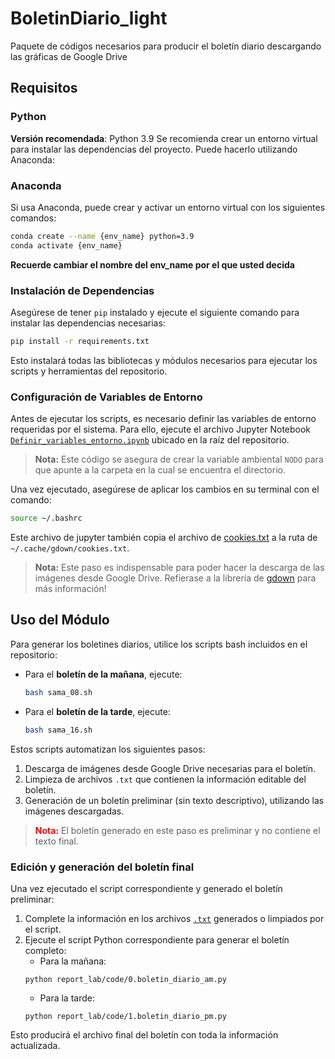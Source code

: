 # BoletinDiario_light
Paquete de códigos necesarios para producir el boletín diario descargando las gráficas de Google Drive


## Requisitos

### Python

**Versión recomendada**: Python 3.9
Se recomienda crear un entorno virtual para instalar las dependencias del proyecto. Puede hacerlo utilizando Anaconda:

### Anaconda
Si usa Anaconda, puede crear y activar un entorno virtual con los siguientes comandos:

```bash
conda create --name {env_name} python=3.9
conda activate {env_name}
```

**Recuerde cambiar el nombre del env_name por el que usted decida**

### Instalación de Dependencias
Asegúrese de tener `pip` instalado y ejecute el siguiente comando para instalar las dependencias necesarias:

```bash
pip install -r requirements.txt
```

Esto instalará todas las bibliotecas y módulos necesarios para ejecutar los scripts y herramientas del repositorio.

### Configuración de Variables de Entorno

Antes de ejecutar los scripts, es necesario definir las variables de entorno requeridas por el sistema. Para ello, ejecute el archivo Jupyter Notebook [`Definir_variables_entorno.ipynb`](Definir_variables_entorno.ipynb) ubicado en la raíz del repositorio.

> **Nota:** Este código se asegura de crear la variable ambiental `NODO` para que apunte a la carpeta en la cual se encuentra el directorio.

Una vez ejecutado, asegúrese de aplicar los cambios en su terminal con el comando:

```bash
source ~/.bashrc
```

Este archivo de jupyter también copia el archivo de [cookies.txt](cookies.txt) a la ruta de `~/.cache/gdown/cookies.txt`.
> **Nota:** Este paso es indispensable para poder hacer la descarga de las imágenes desde Google Drive. Refierase a la librería de [gdown](https://github.com/wkentaro/gdown?tab=readme-ov-file#i-set-the-permission-anyone-with-link-but-i-still-cant-download) para más información!

## Uso del Módulo

Para generar los boletines diarios, utilice los scripts bash incluidos en el repositorio:

- Para el **boletín de la mañana**, ejecute:
  ```bash
  bash sama_08.sh
  ```

- Para el **boletín de la tarde**, ejecute:
  ```bash
  bash sama_16.sh
  ```

Estos scripts automatizan los siguientes pasos:
1. Descarga de imágenes desde Google Drive necesarias para el boletín.
2. Limpieza de archivos `.txt` que contienen la información editable del boletín.
3. Generación de un boletín preliminar (sin texto descriptivo), utilizando las imágenes descargadas.

> <span style="color:red"><strong>Nota:</strong></span> El boletín generado en este paso es preliminar y no contiene el texto final.

### Edición y generación del boletín final

Una vez ejecutado el script correspondiente y generado el boletín preliminar:

1. Complete la información en los archivos [`.txt`](report_lab/txt_boletin) generados o limpiados por el script.
2. Ejecute el script Python correspondiente para generar el boletín completo:
    * Para la mañana:
    ```python3
    python report_lab/code/0.boletin_diario_am.py
    ```
    * Para la tarde:
    ```python3
    python report_lab/code/1.boletin_diario_pm.py
    ```
Esto producirá el archivo final del boletín con toda la información actualizada.